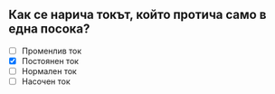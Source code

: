 ## Как се нарича токът, който протича само в една посока?

<!-- Верният отговор е отбелязан с [X] -->

- [ ] Променлив ток
- [X] Постоянен ток
- [ ] Нормален ток
- [ ] Насочен ток
